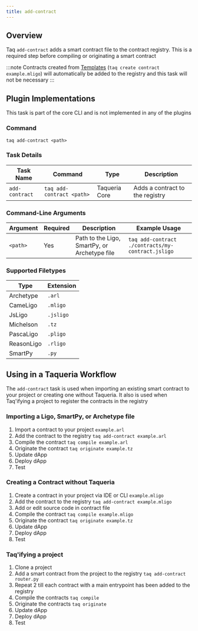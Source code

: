 ```yaml
---
title: add-contract
---
```


## Overview

Taq `add-contract` adds a smart contract file to the contract registry. This is a required step before compiling or originating a smart contract

:::note
Contracts created from [Templates](/docs/features/templates) (`taq create contract example.mligo`) will automatically be added to the registry and this task will not be necessary
:::

## Plugin Implementations

This task is part of the core CLI and is not implemented in any of the plugins

### Command

```shell
taq add-contract <path> 
```

### Task Details

| Task Name      | Command                       | Type           | Description                     |
| -------------- | ----------------------------- | -------------- | ------------------------------- |
| `add-contract` | `taq add-contract <path>`     | Taqueria Core  | Adds a contract to the registry |

### Command-Line Arguments

| Argument       | Required | Description                                  | Example Usage                                     |
| -------------- | -------- | -------------------------------------------- | ------------------------------------------------- |
| `<path>`       | Yes      | Path to the Ligo, SmartPy, or Archetype file | `taq add-contract ./contracts/my-contract.jsligo` |

### Supported Filetypes

| Type             | Extension  |
| ---------------- | ---------- |
| Archetype        | `.arl`     |
| CameLigo         | `.mligo`   |
| JsLigo           | `.jsligo`  |
| Michelson        | `.tz`      |
| PascaLigo        | `.pligo`   |
| ReasonLigo       | `.rligo`   |
| SmartPy          | `.py`      |

## Using in a Taqueria Workflow

The `add-contract` task is used when importing an existing smart contract to your project or creating one without Taqueria.  It also is used when Taq'ifying a project to register the contracts in the registry

### Importing a Ligo, SmartPy, or Archetype file

1. Import a contract to your project `example.arl`
2. Add the contract to the registry `taq add-contract example.arl`
3. Compile the contract `taq compile example.arl`
4. Originate the contract `taq originate example.tz`
5. Update dApp
6. Deploy dApp
7. Test

### Creating a Contract without Taqueria 

1. Create a contract in your project via IDE or CLI `example.mligo`
2. Add the contract to the registry `taq add-contract example.mligo`
3. Add or edit source code in contract file
4. Compile the contract `taq compile example.mligo`
5. Originate the contract `taq originate example.tz`
6. Update dApp
7. Deploy dApp
8. Test

### Taq'ifying a project

1. Clone a project
2. Add a smart contract from the project to the registry `taq add-contract router.py`
3. Repeat 2 till each contract with a main entrypoint has been added to the registry
4. Compile the contracts `taq compile`
5. Originate the contracts `taq originate`
6. Update dApp
7. Deploy dApp
8. Test

